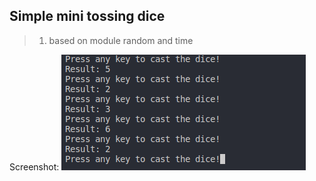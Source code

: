 ## Simple mini tossing dice
> 1. based on module random and time


Screenshot:
![shot1](./Screenshot/1.png)
